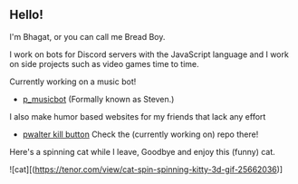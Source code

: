 ## Hello!

I'm Bhagat, or you can call me Bread Boy.

I work on bots for Discord servers with the JavaScript language and I work on side projects such as video games time to time.

Currently working on a music bot!

- [p_musicbot](https://github.com/TechnebunXD/p_musicbot) (Formally known as Steven.)

I also make humor based websites for my friends that lack any effort

- [pwalter kill button](https://github.com/TechnebunXD/pwalter) Check the (currently working on) repo there!

Here's a spinning cat while I leave, Goodbye and enjoy this (funny) cat.

![cat][(https://tenor.com/view/cat-spin-spinning-kitty-3d-gif-25662036)]




